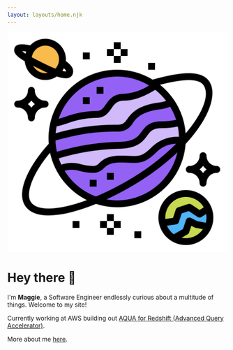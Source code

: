 ```yaml
---
layout: layouts/home.njk
---
```


<div class="illo-container">
  <img src="static/planet.png" class="illustration" style="align: right" title="https://www.flaticon.com/authors/smalllikeart">
</div>

# Hey there 👋

I'm **Maggie**, a Software Engineer endlessly curious about a multitude of things. Welcome to my site!

Currently working at AWS building out [AQUA for Redshift (Advanced Query Accelerator)](https://aws.amazon.com/redshift/features/aqua/).

More about me [here](https://maggiexu.dev/about-me).
